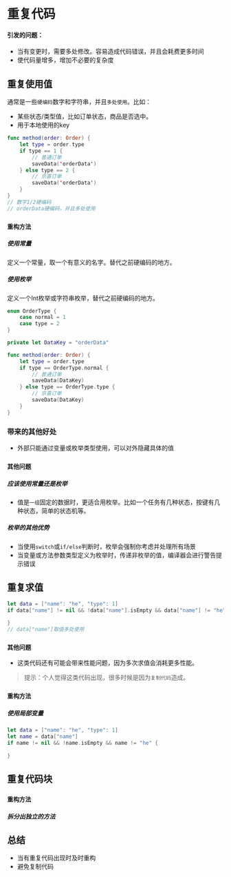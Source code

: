 # 重复代码
#### 引发的问题：
- 当有变更时，需要多处修改。容易造成代码错误，并且会耗费更多时间
- 使代码量增多，增加不必要的复杂度

## 重复使用值
通常是一些`硬编码`数字和字符串，并且`多处使用`。比如：
- 某些状态/类型值，比如订单状态，商品是否选中。
- 用于本地使用的key
```swift
func method(order: Order) {
    let type = order.type
    if type == 1 {
        // 普通订单
        saveData('orderData')
    } else type == 2 {
        // 京喜订单
        saveData('orderData')
    }
}
// 数字1/2硬编码
// orderData硬编码，并且多处使用
```
### `重构方法`
##### 使用常量
定义一个常量，取一个有意义的名字。替代之前硬编码的地方。
##### 使用枚举
定义一个Int枚举或字符串枚举，替代之前硬编码的地方。
```swift
enum OrderType {
    case normal = 1
    case type = 2
}

private let DataKey = "orderData"

func method(order: Order) {
    let type = order.type
    if type == OrderType.normal {
        // 普通订单
        saveData(DataKey)
    } else type == OrderType.type {
        // 京喜订单
        saveData(DataKey)
    }
}
```

### 带来的其他好处
- 外部只能通过变量或枚举类型使用，可以对外隐藏具体的值

### `其他问题`
##### 应该使用常量还是枚举
- 值是`一组`固定的数据时，更适合用枚举。比如一个任务有几种状态，按键有几种状态，简单的状态机等。
##### 枚举的其他优势
- 当使用`switch`或`if/else`判断时，枚举会强制你考虑并处理所有场景
- 当变量或方法参数类型定义为枚举时，传递非枚举的值，编译器会进行警告提示错误


## 重复求值
```swift
let data = ["name": "he", "type": 1]
if data["name"] != nil && !data["name"].isEmpty && data["name"] != "he" {
    
}
// data["name"]取值多处使用
```
### `其他问题`
- 这类代码还有可能会带来性能问题，因为多次求值会消耗更多性能。
> 提示：个人觉得这类代码出现，很多时候是因为`复制代码`造成。

### `重构方法`
##### 使用局部变量
```swift
let data = ["name": "he", "type": 1]
let name = data["name"]
if name != nil && !name.isEmpty && name != "he" {
    
}
```

## 重复代码块
### `重构方法`
##### 拆分出独立的方法

## 总结
- 当有重复代码出现时及时重构
- 避免复制代码